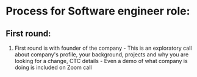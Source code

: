 # Process for Software engineer role:  
## First round:  
1. First round is with founder of the company - This is an exploratory call about company's profile, your background, projects and why you are looking for a change, CTC details - Even a demo of what company is doing is included on Zoom call
